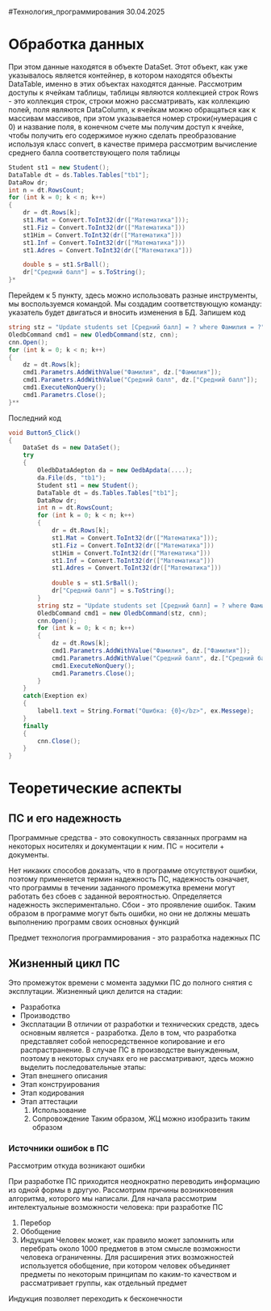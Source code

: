  #Технология_программирования 
 30.04.2025
# Обработка данных
При этом данные находятся в объекте DataSet. Этот объект, как уже указывалось является контейнер, в котором находятся объекты DataTable, именно в этих объектах находятся данные. Рассмотрим доступы к ячейкам таблицы, таблицы являются коллекцией строк Rows - это коллекция строк, строки можно рассматривать, как коллекцию полей, поля являются DataColumn, к ячейкам можно  обращаться как к массивам массивов, при этом указывается номер строки(нумерация с 0) и название поля, в конечном счете мы получим доступ к ячейке, чтобы получить его содержимое нужно сделать преобразование используя класс convert, в качестве примера рассмотрим вычисление среднего балла соответствующего поля таблицы
```C#
Student st1 = new Student();
DataTable dt = ds.Tables.Tables["tb1"];
DataRow dr;
int n = dt.RowsCount;
for (int k = 0; k < n; k++)
{
	dr = dt.Rows[k];
	st1.Mat = Convert.ToInt32(dr(["Математика"]));
	st1.Fiz = Convert.ToInt32(dr(["Математика"]))
	st1Him = Convert.ToInt32(dr(["Математика"]))
	st1.Inf = Convert.ToInt32(dr(["Математика"]))
	st1.Adres = Convert.ToInt32(dr(["Математика"]))

	double s = st1.SrBall();
	dr["Средний балл"] = s.ToString();
}*
```

Перейдем к 5 пункту, здесь можно использовать разные инструменты, мы воспользуемся командой. Мы создадим соответствующую команду: указатель будет двигаться и вносить изменения в БД. Запишем код
```C#
string stz = "Update students set [Средний балл] = ? where Фамилия = ?";
OledbCommand cmd1 = new OledbCommand(stz, cnn);
cnn.Open();
for (int k = 0; k < n; k++)
{
	dz = dt.Rows[k];
	cmd1.Parametrs.AddWithValue("Фамилия", dz.["Фамилия"]);
	cmd1.Parametrs.AddWithValue("Средний балл", dz.["Средний балл"]);
	cmd1.ExecuteNonQuery();
	cmd1.Parametrs.Close();
}**
```

Последний код
```C#
void Button5_Click()
{
	DataSet ds = new DataSet();
	try
	{
		OledbDataAdepton da = new OedbApdata(....);
		da.File(ds, "tb1");
		Student st1 = new Student();
		DataTable dt = ds.Tables.Tables["tb1"];
		DataRow dr;
		int n = dt.RowsCount;
		for (int k = 0; k < n; k++)
		{
			dr = dt.Rows[k];
			st1.Mat = Convert.ToInt32(dr(["Математика"]));
			st1.Fiz = Convert.ToInt32(dr(["Математика"]))
			st1Him = Convert.ToInt32(dr(["Математика"]))
			st1.Inf = Convert.ToInt32(dr(["Математика"]))
			st1.Adres = Convert.ToInt32(dr(["Математика"]))
		
			double s = st1.SrBall();
			dr["Средний балл"] = s.ToString();
		}
		string stz = "Update students set [Средний балл] = ? where Фамилия = ?";
		OledbCommand cmd1 = new OledbCommand(stz, cnn);
		cnn.Open();
		for (int k = 0; k < n; k++)
		{
			dz = dt.Rows[k];
			cmd1.Parametrs.AddWithValue("Фамилия", dz.["Фамилия"]);
			cmd1.Parametrs.AddWithValue("Средний балл", dz.["Средний балл"]);
			cmd1.ExecuteNonQuery();
			cmd1.Parametrs.Close();
		}
	}
	catch(Exeption ex)
	{
		label1.text = String.Format("Ошибка: {0}</bz>", ex.Messege);
	}
	finally
	{
		cnn.Close();
	}
}
```

# Теоретические аспекты 
## ПС и его надежность
Программные средства - это совокупность связанных программ на некоторых носителях и документации к ним. ПС = носители + документы.

Нет никаких способов доказать, что в программе отсутствуют ошибки, поэтому применяется термин надежность ПС, надежность означает, что программы в течении заданного промежутка времени могут работать без сбоев с заданной вероятностью. Определяется надежность экспериментально. Сбои - это проявление ошибок. Таким образом в программе могут быть ошибки, но они не должны мешать выполнению программ своих основных функций

Предмет технология программирования - это разработка надежных ПС

## Жизненный цикл ПС
Это промежуток времени с момента задумки ПС до полного снятия с эксплутации. Жизненный цикл делится на стадии:
- Разработка 
- Производство 
- Эксплатации
В отличии от разработки и технических средств, здесь основным является - разработка. Дело в том, что разработка представляет собой непосредственное копирование и его распрастранение. В случае ПС в производстве вынужденным, поэтому в некоторых случаях его не рассматривают, здесь можно выделить последовательные этапы:
- Этап внешнего описания
- Этап конструирования
- Этап кодирования 
- Этап аттестации
	1) Использование 
	2) Сопровождение
Таким образом, ЖЦ можно изобразить таким образом 

### Источники ошибок в ПС
Рассмотрим откуда возникают ошибки

При разработке ПС приходится неоднократно переводить информацию из одной формы в другую. Рассмотрим причины возникновения алгоритма, которого мы написали. Для начала рассмотрим интелектуальные возможности человека: при разработке ПС 
1) Перебор
2) Обобщение 
3) Индукция
Человек может, как правило может запомнить или перебрать около 1000 предметов в этом смысле возможности человека ограниченны. Для расширения этих возможностей используется обобщение, при котором человек объединяет предметы по некоторым принципам по каким-то качеством и рассматривает группы, как отдельный предмет

Индукция позволяет переходить к бесконечности 